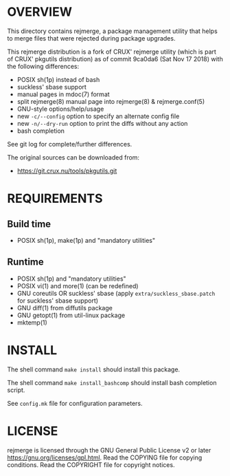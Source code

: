 OVERVIEW
========

This directory contains rejmerge, a package management utility that
helps to merge files that were rejected during package upgrades.

This rejmerge distribution is a fork of CRUX' rejmerge utility (which is
part of CRUX' pkgutils distribution) as of commit 9ca0da6 (Sat Nov 17
2018) with the following differences:
  * POSIX sh(1p) instead of bash
  * suckless' sbase support
  * manual pages in mdoc(7) format
  * split rejmerge(8) manual page into rejmerge(8) & rejmerge.conf(5)
  * GNU-style options/help/usage
  * new `-c/--config` option to specify an alternate config file
  * new `-n/--dry-run` option to print the diffs without any action
  * bash completion

See git log for complete/further differences.

The original sources can be downloaded from:
  * https://git.crux.nu/tools/pkgutils.git


REQUIREMENTS
============

Build time
----------
  * POSIX sh(1p), make(1p) and "mandatory utilities"

Runtime
-------
  * POSIX sh(1p) and "mandatory utilities"
  * POSIX vi(1) and more(1) (can be redefined)
  * GNU coreutils OR suckless' sbase (apply `extra/suckless_sbase.patch`
    for suckless' sbase support)
  * GNU diff(1) from diffutils package
  * GNU getopt(1) from util-linux package
  * mktemp(1)


INSTALL
=======

The shell command `make install` should install this package.

The shell command `make install_bashcomp` should install bash completion
script.

See `config.mk` file for configuration parameters.


LICENSE
=======

rejmerge is licensed through the GNU General Public License v2 or later
<https://gnu.org/licenses/gpl.html>.
Read the COPYING file for copying conditions.
Read the COPYRIGHT file for copyright notices.
